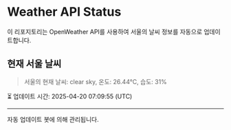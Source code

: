 
# Weather API Status

이 리포지토리는 OpenWeather API를 사용하여 서울의 날씨 정보를 자동으로 업데이트합니다.

## 현재 서울 날씨
> 서울의 현재 날씨: clear sky, 온도: 26.44°C, 습도: 31%

⏳ 업데이트 시간: 2025-04-20 07:09:55 (UTC)

---
자동 업데이트 봇에 의해 관리됩니다.

